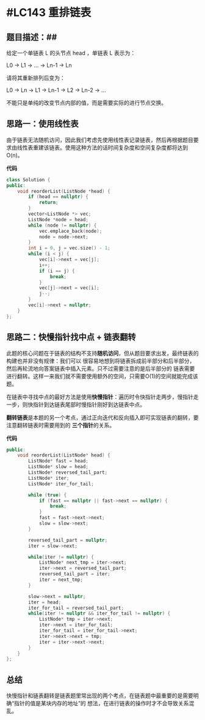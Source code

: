 # #LC143 重排链表

## 题目描述：##

给定一个单链表 L 的头节点 head ，单链表 L 表示为：

L0 → L1 → … → Ln-1 → Ln 

请将其重新排列后变为：

L0 → Ln → L1 → Ln-1 → L2 → Ln-2 → …

不能只是单纯的改变节点内部的值，而是需要实际的进行节点交换。

## 思路一：使用线性表

由于链表无法随机访问，因此我们考虑先使用线性表记录链表，然后再根据题目要求由线性表重建该链表。使用这种方法的话时间复杂度和空间复杂度都将达到O(n)。

**代码**
```cpp
class Solution {
public:
    void reorderList(ListNode *head) {
        if (head == nullptr) {
            return;
        }
        vector<ListNode *> vec;
        ListNode *node = head;
        while (node != nullptr) {
            vec.emplace_back(node);
            node = node->next;
        }
        int i = 0, j = vec.size() - 1;
        while (i < j) {
            vec[i]->next = vec[j];
            i++;
            if (i == j) {
                break;
            }
            vec[j]->next = vec[i];
            j--;
        }
        vec[i]->next = nullptr;
    }
};
```

## 思路二：快慢指针找中点 + 链表翻转

此题的核心问题在于链表的结构不支持**随机访问**，但从题目要求出发，最终链表的构建也并非没有规律：我们可以
很容易地想到将链表拆成前半部分和后半部分，然后再轮流地向答案链表中插入元素。只不过需要注意的是后半部分的
链表需要进行翻转。这样一来我们就不需要使用额外的空间，只需要O(1)的空间就能完成该题。

在链表中寻找中点的最好方法是使用**快慢指针**：遍历时令快指针走两步，慢指针走一步，则快指针到达链表尾部时慢指针刚好到达链表中点。

**翻转链表**是本题的另一个考点，通过正向迭代和反向插入即可实现链表的翻转，要注意翻转链表时需要用到的
**三个指针**的关系。

**代码**
```cpp
public:
    void reorderList(ListNode* head) {
        ListNode* fast = head;
        ListNode* slow = head;
        ListNode* reversed_tail_part;
        ListNode* iter;
        ListNode* iter_for_tail;

        while (true) {
            if (fast == nullptr || fast->next == nullptr) {
                break;
            }
            fast = fast->next->next;
            slow = slow->next;
        }

        reversed_tail_part = nullptr;
        iter = slow->next;

        while(iter != nullptr) {
            ListNode* next_tmp = iter->next;
            iter->next = reversed_tail_part;
            reversed_tail_part = iter;
            iter = next_tmp;
        }

        slow->next = nullptr;
        iter = head;
        iter_for_tail = reversed_tail_part;
        while(iter != nullptr && iter_for_tail != nullptr) {
            ListNode* tmp = iter->next;
            iter->next = iter_for_tail;
            iter_for_tail = iter_for_tail->next;
            iter->next->next = tmp;
            iter = iter->next->next;
        }
    }
};
```

## 总结
快慢指针和链表翻转是链表题里常出现的两个考点，在链表题中最重要的是需要明确“指针的值是某块内存的地址”的
想法，在进行链表的操作时才不会导致关系混乱。